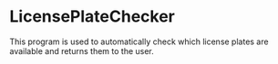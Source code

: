 # LicensePlateChecker
This program is used to automatically check which license plates are available and returns them to the user.
